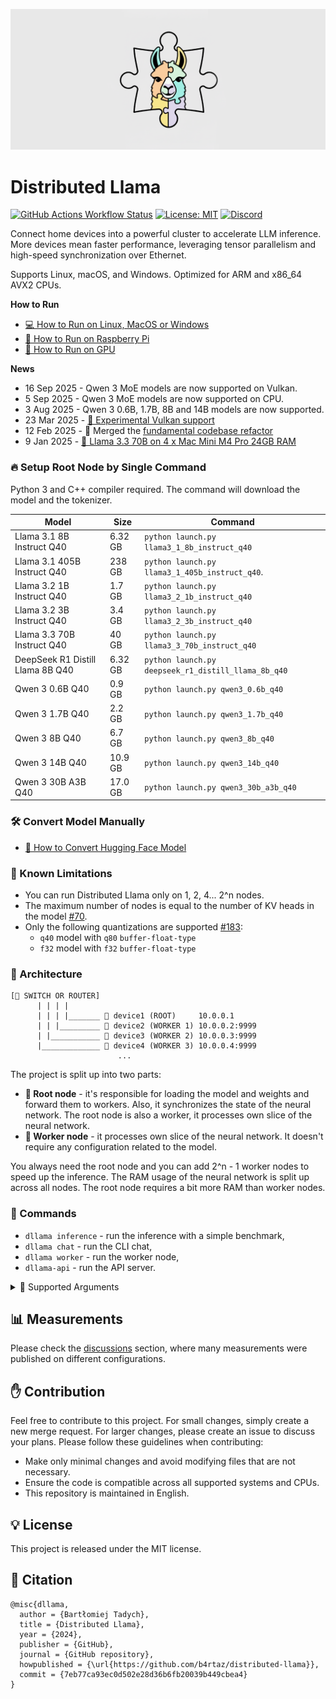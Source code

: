 ![Distributed Llama](.github/cover.png)

# Distributed Llama

[![GitHub Actions Workflow Status](https://img.shields.io/github/actions/workflow/status/b4rtaz/distributed-llama/.github%2Fworkflows%2Fmain.yml?style=flat-square)](https://github.com/b4rtaz/distributed-llama/actions) [![License: MIT](https://img.shields.io/github/license/mashape/apistatus.svg?style=flat-square)](/LICENSE) [![Discord](https://discordapp.com/api/guilds/1245814812353495070/widget.png?style=shield)](https://n4no.com/projects/distributedLlama/discord.php)

Connect home devices into a powerful cluster to accelerate LLM inference. More devices mean faster performance, leveraging tensor parallelism and high-speed synchronization over Ethernet.

Supports Linux, macOS, and Windows. Optimized for ARM and x86_64 AVX2 CPUs.

**How to Run**
- [💻 How to Run on Linux, MacOS or Windows](./docs/HOW_TO_RUN_LINUX_MACOS_WIN.md)
- [🍓 How to Run on Raspberry Pi](./docs/HOW_TO_RUN_RASPBERRYPI.md)
- [🧠 How to Run on GPU](./docs/HOW_TO_RUN_GPU.md)

**News**
- 16 Sep 2025 - Qwen 3 MoE models are now supported on Vulkan.
- 5 Sep 2025 - Qwen 3 MoE models are now supported on CPU.
- 3 Aug 2025 - Qwen 3 0.6B, 1.7B, 8B and 14B models are now supported.
- 23 Mar 2025 - [🌋 Experimental Vulkan support](https://github.com/b4rtaz/distributed-llama/releases/tag/v0.13.0)
- 12 Feb 2025 - 🚧 Merged the [fundamental codebase refactor](https://github.com/b4rtaz/distributed-llama/releases/tag/v0.12.0)
- 9 Jan 2025 - [🍎 Llama 3.3 70B on 4 x Mac Mini M4 Pro 24GB RAM](https://github.com/b4rtaz/distributed-llama/discussions/147)

### 🔥 Setup Root Node by Single Command

Python 3 and C++ compiler required. The command will download the model and the tokenizer.

| Model                             | Size     | Command                                              |
| --------------------------------- | -------- | ---------------------------------------------------- |
| Llama 3.1 8B Instruct Q40         | 6.32 GB  | `python launch.py llama3_1_8b_instruct_q40`          |
| Llama 3.1 405B Instruct Q40       | 238 GB   | `python launch.py llama3_1_405b_instruct_q40`.       |
| Llama 3.2 1B Instruct Q40         | 1.7 GB   | `python launch.py llama3_2_1b_instruct_q40`          |
| Llama 3.2 3B Instruct Q40         | 3.4 GB   | `python launch.py llama3_2_3b_instruct_q40`          |
| Llama 3.3 70B Instruct Q40        | 40 GB    | `python launch.py llama3_3_70b_instruct_q40`         |
| DeepSeek R1 Distill Llama 8B Q40  | 6.32 GB  | `python launch.py deepseek_r1_distill_llama_8b_q40`  |
| Qwen 3 0.6B Q40                   | 0.9 GB   | `python launch.py qwen3_0.6b_q40`                    |
| Qwen 3 1.7B Q40                   | 2.2 GB   | `python launch.py qwen3_1.7b_q40`                    |
| Qwen 3 8B Q40                     | 6.7 GB   | `python launch.py qwen3_8b_q40`                      |
| Qwen 3 14B Q40                    | 10.9 GB  | `python launch.py qwen3_14b_q40`                     |
| Qwen 3 30B A3B Q40                | 17.0 GB  | `python launch.py qwen3_30b_a3b_q40`                 |

### 🛠️ Convert Model Manually

* [🤗 How to Convert Hugging Face Model](./docs/HOW_TO_CONVERT_HF_MODEL.md)

### 🚧 Known Limitations

* You can run Distributed Llama only on 1, 2, 4... 2^n nodes.
* The maximum number of nodes is equal to the number of KV heads in the model [#70](https://github.com/b4rtaz/distributed-llama/issues/70).
* Only the following quantizations are supported [#183](https://github.com/b4rtaz/distributed-llama/issues/183):
  * `q40` model with `q80` `buffer-float-type`
  * `f32` model with `f32` `buffer-float-type`

### 👷 Architecture

````
[🔀 SWITCH OR ROUTER]
      | | | |
      | | | |_______ 🔸 device1 (ROOT)     10.0.0.1
      | | |_________ 🔹 device2 (WORKER 1) 10.0.0.2:9999
      | |___________ 🔹 device3 (WORKER 2) 10.0.0.3:9999
      |_____________ 🔹 device4 (WORKER 3) 10.0.0.4:9999
                        ...
````

The project is split up into two parts:
* **🔸 Root node** - it's responsible for loading the model and weights and forward them to workers. Also, it synchronizes the state of the neural network. The root node is also a worker, it processes own slice of the neural network.
* **🔹 Worker node** - it processes own slice of the neural network. It doesn't require any configuration related to the model.

You always need the root node and you can add 2^n - 1 worker nodes to speed up the inference. The RAM usage of the neural network is split up across all nodes. The root node requires a bit more RAM than worker nodes.

### 🎹 Commands

* `dllama inference` - run the inference with a simple benchmark,
* `dllama chat` - run the CLI chat,
* `dllama worker` - run the worker node,
* `dllama-api` - run the API server.

<details>

<summary>🎹 Supported Arguments</summary>

<br />Inference, Chat, API

| Argument                     | Description                                                      | Example                                |
| ---------------------------- | ---------------------------------------------------------------- | -------------------------------------- |
| `--model <path>`             | Path to model.                                                   | `dllama_model_meta-llama-3-8b_q40.m`   |
| `--tokenizer <path>`         | Tokenizer to model.                                              | `dllama_tokenizer_llama3.t`            |
| `--buffer-float-type <type>` | Float precision of synchronization.                              | `q80`                                  |
| `--workers <workers>`        | Addresses of workers (ip:port), separated by space.              | `10.0.0.1:9999 10.0.0.2:9999`          |
| `--max-seq-len <n>`          | The maximum sequence length, it helps to reduce the RAM usage.   | `4096`                                 |

Inference, Chat, Worker, API

| Argument                     | Description                                                           | Example                             |
| ---------------------------- | --------------------------------------------------------------------- | ----------------------------------- |
| `--nthreads <n>`             | Amount of threads. Don't set a higher value than number of CPU cores. | `4`                                 |

Worker, API

| Argument                     | Description                       | Example           |
| ---------------------------- | --------------------------------- | ----------------- |
| `--port <port>`              | Binding port.                     | `9999`            |

Inference

| Argument                     | Description                    | Example            |
| ---------------------------- | ------------------------------ | ------------------ |
| `--prompt <prompt>`          | Initial prompt.                | `"Hello World"`    |
| `--steps <steps>`            | Number of tokens to generate.  | `256`              |

</details>

## 📊 Measurements

Please check the [discussions](https://github.com/b4rtaz/distributed-llama/discussions) section, where many measurements were published on different configurations.

## ✋ Contribution

Feel free to contribute to this project. For small changes, simply create a new merge request. For larger changes, please create an issue to discuss your plans. Please follow these guidelines when contributing:

* Make only minimal changes and avoid modifying files that are not necessary.
* Ensure the code is compatible across all supported systems and CPUs.
* This repository is maintained in English.

## 💡 License

This project is released under the MIT license.

## 📖 Citation

```
@misc{dllama,
  author = {Bartłomiej Tadych},
  title = {Distributed Llama},
  year = {2024},
  publisher = {GitHub},
  journal = {GitHub repository},
  howpublished = {\url{https://github.com/b4rtaz/distributed-llama}},
  commit = {7eb77ca93ec0d502e28d36b6fb20039b449cbea4}
}
```
